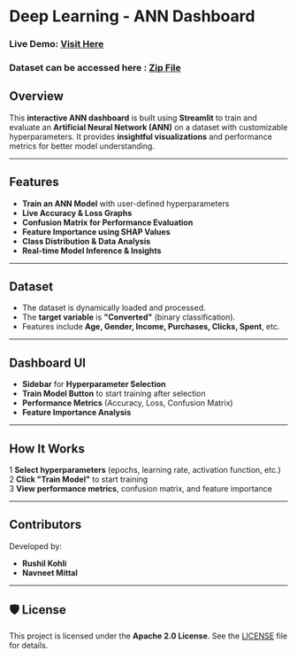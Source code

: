 #  Deep Learning - ANN Dashboard  

###  Live Demo: [Visit Here](https://deep-learning-y9mzjiqycyib63ewyfwkgg.streamlit.app/)  
### Dataset can be accessed here : [Zip File](https://drive.google.com/file/d/18_IlD33FyWSy1kSSEaCBfmAeyQCXqaV1/view?usp=sharing)

##  Overview  

This **interactive ANN dashboard** is built using **Streamlit** to train and evaluate an **Artificial Neural Network (ANN)** on a dataset with customizable hyperparameters. It provides **insightful visualizations** and performance metrics for better model understanding.  

---

##  Features  

- **Train an ANN Model** with user-defined hyperparameters  
- **Live Accuracy & Loss Graphs**  
- **Confusion Matrix for Performance Evaluation**  
- **Feature Importance using SHAP Values**  
- **Class Distribution & Data Analysis**  
- **Real-time Model Inference & Insights**  

---

##  Dataset  

- The dataset is dynamically loaded and processed.  
- The **target variable** is **"Converted"** (binary classification).  
- Features include **Age, Gender, Income, Purchases, Clicks, Spent**, etc.  

---

##  Dashboard UI  

-  **Sidebar** for **Hyperparameter Selection**  
-  **Train Model Button** to start training after selection  
-  **Performance Metrics** (Accuracy, Loss, Confusion Matrix)  
-  **Feature Importance Analysis**  

---

##  How It Works  

1️ **Select hyperparameters** (epochs, learning rate, activation function, etc.)  
2️ **Click "Train Model"** to start training  
3️ **View performance metrics**, confusion matrix, and feature importance  

---

##  Contributors  

Developed by:  
- **Rushil Kohli**  
- **Navneet Mittal**  

---

## 🛡 License  

This project is licensed under the **Apache 2.0 License**. See the [LICENSE](https://github.com/Rushil-K/Deep-Learning/blob/main/LICENSE) file for details.  



